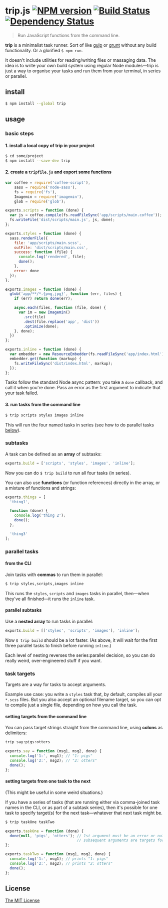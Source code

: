 # trip.js [![NPM version][npm-image]][npm-url] [![Build Status][travis-image]][travis-url] [![Dependency Status][depstat-image]][depstat-url]

> Run JavaScript functions from the command line.

**trip** is a minimalist task runner. Sort of like [gulp](http://gulpjs.com/) or [grunt](http://gruntjs.com/) without any build functionality. Or a glorified `$ npm run`.

It doesn't include utilities for reading/writing files or massaging data. The idea is to write your own build system using regular Node modules—trip is just a way to organise your tasks and run them from your terminal, in series or parallel.



## install

```sh
$ npm install --global trip
```



## usage

### basic steps

#### 1. install a local copy of trip in your project

```sh
$ cd some/project
$ npm install --save-dev trip
```

#### 2. create a `tripfile.js` and export some functions

```js
var coffee = require('coffee-script'),
    sass = require('node-sass'),
    fs = require('fs'),
    Imagemin = require('imagemin'),
    glob = require('glob');

exports.scripts = function (done) {
  var js = coffee.compile(fs.readFileSync('app/scripts/main.coffee'));
  fs.writeFile('dist/scripts/main.js', js, done);
};

exports.styles = function (done) {
  sass.renderFile({
    file: 'app/scripts/main.scss',
    outFile: 'dist/scripts/main.css',
    success: function (file) {
      console.log('rendered', file);
      done();
    },
    error: done
  });
};

exports.images = function (done) {
  glob('app/**/*.{png,jpg}', function (err, files) {
    if (err) return done(err);

    async.each(files, function (file, done) {
      var im = new Imagemin()
        .src(file)
        .dest(file.replace('app', 'dist'))
        .optimize(done);
    }, done);
  })
};

exports.inline = function (done) {
  var embedder = new ResourceEmbedder(fs.readFileSync('app/index.html'));
  embedder.get(function (markup) {
    fs.writeFileSync('dist/index.html', markup);
  });
};
```

Tasks follow the standard Node async pattern: you take a `done` callback, and call it when you're done. Pass an error as the first argument to indicate that your task failed.

<!-- NOT IMPLEMENTED
If you prefer, you can write a synchronous task by explicitly returning `true` from the function. (For errors, just `throw`.) Any other return value is ignored. -->


#### 3. run tasks from the command line

```sh
$ trip scripts styles images inline
```

This will run the four named tasks in series (see how to do parallel tasks [below](#parallel-tasks)).


### subtasks

A task can be defined as an **array** of subtasks:

```js
exports.build = ['scripts', 'styles', 'images', 'inline'];
```

Now you can do `$ trip build` to run all four tasks (in series).

You can also use **functions** (or function references) directly in the array, or a mixture of functions and strings:

```js
exports.things = [
  'thing1',

  function (done) {
    console.log('thing 2');
    done();
  },

  'thing3'
];
```

### parallel tasks

#### from the CLI

Join tasks with **commas** to run them in parallel:

```sh
$ trip styles,scripts,images inline
```

This runs the `styles`, `scripts` and `images` tasks in parallel, then—when they've all finished—it runs the `inline` task.

#### parallel subtasks

Use a **nested array** to run tasks in parallel:

```js
exports.build = [['styles', 'scripts', 'images'], 'inline'];
```

Now `$ trip build` should be a lot faster. (As above, it will wait for the first three parallel tasks to finish before running `inline`.)

Each level of nesting reverses the series:parallel decision, so you can do really weird, over-engineered stuff if you want.


### task targets

Targets are a way for tasks to accept arguments.

Example use case: you write a `styles` task that, by default, compiles all your `*.scss` files. But you also accept an optional filename target, so you can opt to compile just a single file, depending on how you call the task.

#### setting targets from the command line

You can pass target strings straight from the command line, using **colons** as delimiters:

```sh
trip say:pigs:otters
```

```js
exports.say = function (msg1, msg2, done) {
  console.log('1:', msg1); // "1: pigs"
  console.log('2:', msg2); // "2: otters"
  done();
};
```


#### setting targets from one task to the next

(This might be useful in some weird situations.)

If you have a series of tasks (that are running either via comma-joined task names in the CLI, or as part of a subtask series), then it's possible for one task to specify target(s) for the next task—whatever that next task might be.

```sh
$ trip taskOne taskTwo
```

```js
exports.taskOne = function (done) {
  done(null, 'pigs', 'otters'); // 1st argument must be an error or null,
                                // subsequent arguments are targets for the next task
};

exports.taskTwo = function (msg1, msg2, done) {
  console.log('1:', msg1); // prints "1: pigs"
  console.log('2:', msg2); // prints "2: otters"
  done();
};
```



## License

[The MIT License](http://opensource.org/licenses/MIT)


[npm-url]: https://npmjs.org/package/trip
[npm-image]: https://badge.fury.io/js/trip.png

[travis-url]: http://travis-ci.org/callumlocke/trip
[travis-image]: https://secure.travis-ci.org/callumlocke/trip.png?branch=master

[depstat-url]: https://david-dm.org/callumlocke/trip
[depstat-image]: https://david-dm.org/callumlocke/trip.png
